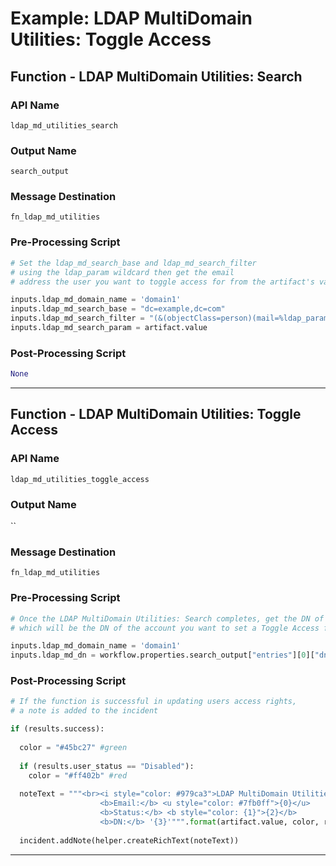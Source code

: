 <!--
    DO NOT MANUALLY EDIT THIS FILE
    THIS FILE IS AUTOMATICALLY GENERATED WITH resilient-circuits codegen
-->

# Example: LDAP MultiDomain Utilities: Toggle Access

## Function - LDAP MultiDomain Utilities: Search

### API Name
`ldap_md_utilities_search`

### Output Name
`search_output`

### Message Destination
`fn_ldap_md_utilities`

### Pre-Processing Script
```python
# Set the ldap_md_search_base and ldap_md_search_filter
# using the ldap_param wildcard then get the email
# address the user you want to toggle access for from the artifact's value

inputs.ldap_md_domain_name = 'domain1'
inputs.ldap_md_search_base = "dc=example,dc=com"
inputs.ldap_md_search_filter = "(&(objectClass=person)(mail=%ldap_param%))"
inputs.ldap_md_search_param = artifact.value
```

### Post-Processing Script
```python
None
```

---

## Function - LDAP MultiDomain Utilities: Toggle Access

### API Name
`ldap_md_utilities_toggle_access`

### Output Name
``

### Message Destination
`fn_ldap_md_utilities`

### Pre-Processing Script
```python
# Once the LDAP MultiDomain Utilities: Search completes, get the DN of the first entry
# which will be the DN of the account you want to set a Toggle Access for

inputs.ldap_md_domain_name = 'domain1'
inputs.ldap_md_dn = workflow.properties.search_output["entries"][0]["dn"]
```

### Post-Processing Script
```python
# If the function is successful in updating users access rights,
# a note is added to the incident

if (results.success):
  
  color = "#45bc27" #green
  
  if (results.user_status == "Disabled"):
    color = "#ff402b" #red
  
  noteText = """<br><i style="color: #979ca3">LDAP MultiDomain Utilities: Toggle Access workflow <u>complete</u>:</i>
                    <b>Email:</b> <u style="color: #7fb0ff">{0}</u>
                    <b>Status:</b> <b style="color: {1}">{2}</b>
                    <b>DN:</b> '{3}'""".format(artifact.value, color, results.user_status, results.user_dn)
  
  incident.addNote(helper.createRichText(noteText))
```

---

